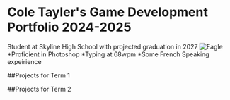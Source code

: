 # Cole Tayler's Game Development Portfolio 2024-2025
Student at Skyline High School with projected graduation in 2027
![Eagle](https://encrypted-tbn0.gstatic.com/images?q=tbn:ANd9GcTjzTt0jhwV7p_hkvdFVjYXyW6flJR8een6tg&s)
*Proficient in Photoshop
*Typing at 68wpm
*Some French Speaking expeirience 

##Projects for Term 1

##Projects for Term 2
